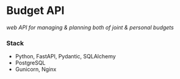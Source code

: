# Budget API
_web API for managing & planning both of joint & personal budgets_

### Stack
* Python, FastAPI, Pydantic, SQLAlchemy
* PostgreSQL
* Gunicorn, Nginx
